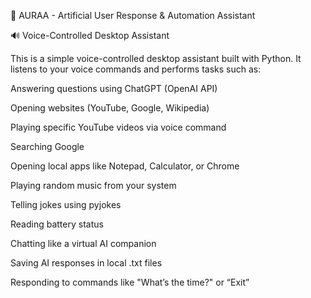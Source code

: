 🤖 AURAA - Artificial User Response & Automation Assistant

🔊 Voice-Controlled Desktop Assistant

This is a simple voice-controlled desktop assistant built with Python. It listens to your voice commands and performs tasks such as:

Answering questions using ChatGPT (OpenAI API)

Opening websites (YouTube, Google, Wikipedia)

Playing specific YouTube videos via voice command

Searching Google

Opening local apps like Notepad, Calculator, or Chrome

Playing random music from your system

Telling jokes using pyjokes

Reading battery status

Chatting like a virtual AI companion

Saving AI responses in local .txt files

Responding to commands like "What’s the time?" or “Exit”
